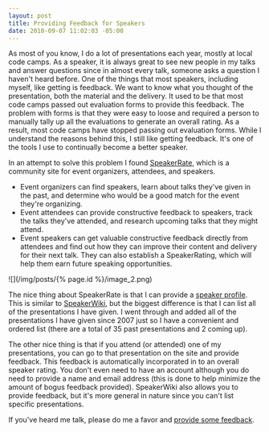 ```yaml
---
layout: post
title: Providing Feedback for Speakers
date: 2010-09-07 11:02:03 -05:00
---
```


As most of you know, I do a lot of presentations each year, mostly at local code camps. As a speaker, it is always great to see new people in my talks and answer questions since in almost every talk, someone asks a question I haven't heard before. One of the things that most speakers, including myself, like getting is feedback. We want to know what you thought of the presentation, both the material and the delivery. It used to be that most code camps passed out evaluation forms to provide this feedback. The problem with forms is that they were easy to loose and required a person to manually tally up all the evaluations to generate an overall rating. As a result, most code camps have stopped passing out evaluation forms. While I understand the reasons behind this, I still like getting feedback. It's one of the tools I use to continually become a better speaker. 

In an attempt to solve this problem I found [SpeakerRate](http://speakerrate.com), which is a community site for event organizers, attendees, and speakers.

*   Event organizers can find speakers, learn about talks they've given in the past, and determine who would be a good match for the event they're organizing. 
*   Event attendees can provide constructive feedback to speakers, track the talks they've attended, and research upcoming talks that they might attend. 
*   Event speakers can get valuable constructive feedback directly from attendees and find out how they can improve their content and delivery for their next talk. They can also establish a SpeakerRating, which will help them earn future speaking opportunities.  

![](/img/posts/{% page.id %}/image_2.png)

The nice thing about SpeakerRate is that I can provide a [speaker profile](http://speakerrate.com/sdorman). This is similar to [SpeakerWiki](http://speakerwiki.org/speakers/Scott_Dorman), but the biggest difference is that I can list all of the presentations I have given. I went through and added all of the presentations I have given since 2007 just so I have a convenient and ordered list (there are a total of 35 past presentations and 2 coming up).

The other nice thing is that if you attend (or attended) one of my presentations, you can go to that presentation on the site and provide feedback. This feedback is automatically incorporated in to an overall speaker rating. You don't even need to have an account although you do need to provide a name and email address (this is done to help minimize the amount of bogus feedback provided). SpeakerWiki also allows you to provide feedback, but it's more general in nature since you can't list specific presentations.

If you've heard me talk, please do me a favor and [provide some feedback](http://speakerrate.com/sdorman). 
